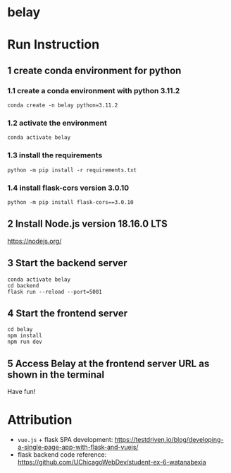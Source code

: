 # belay

# Run Instruction
## 1 create conda environment for python
### 1.1 create a conda environment with python 3.11.2
```
conda create -n belay python=3.11.2
```
### 1.2 activate the environment
```
conda activate belay
```
### 1.3 install the requirements
```
python -m pip install -r requirements.txt
```
### 1.4 install flask-cors version 3.0.10
```
python -m pip install flask-cors==3.0.10
```
## 2 Install Node.js version 18.16.0 LTS
https://nodejs.org/
## 3 Start the backend server
```
conda activate belay
cd backend
flask run --reload --port=5001
```
## 4 Start the frontend server
```
cd belay
npm install
npm run dev
```
## 5 Access Belay at the frontend server URL as shown in the terminal
Have fun!

# Attribution
- `vue.js` + flask SPA development: https://testdriven.io/blog/developing-a-single-page-app-with-flask-and-vuejs/
- flask backend code reference: https://github.com/UChicagoWebDev/student-ex-6-watanabexia